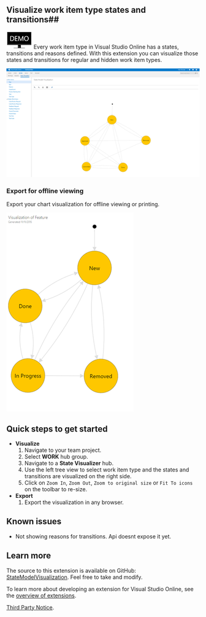## Visualize work item type states and transitions##

[![Demo](images/wvizdemo.png)](https://channel9.msdn.com/Series/Visual-Studio-ALM-Rangers-Demos/VS-Team-Services-State-Model-Visualization-Extension) Every work item type in Visual Studio Online has a states, transitions and reasons defined. With this extension you can visualize those states and transitions for regular and hidden work item types.

![Visualize](images/Screen1-small.png)

### Export for offline viewing ###

Export your chart visualization for offline viewing or printing.

![Export](images/Screen2-small.png)

## Quick steps to get started ##

- **Visualize**
	1. Navigate to your team project.
	1. Select **WORK** hub group.
	1. Navigate to a **State Visualizer** hub.
	1. Use the left tree view to select work item type and the states and transitions are visualized on the right side.
	1. Click on `Zoom In`, `Zoom Out`, `Zoom to original size` or `Fit To icons` on the toolbar to re-size.
- **Export**
	1. Export the visualization in any browser.

## Known issues ##

- Not showing reasons for transitions. Api doesnt expose it yet.

## Learn more ##

The source to this extension is available on GitHub: [StateModelVisualization](https://github.com/melborp/StateModelVisualization). Feel free to take and modify.

To learn more about developing an extension for Visual Studio Online, see the [overview of extensions](https://www.visualstudio.com/en-us/integrate/extensions/overview).

[Third Party Notice](https://marketplace.visualstudio.com/_apis/public/gallery/publisher/taavi-koosaar/extension/StateModelVisualization/latest/assetbyname/ThirdPartyNotice.txt).
